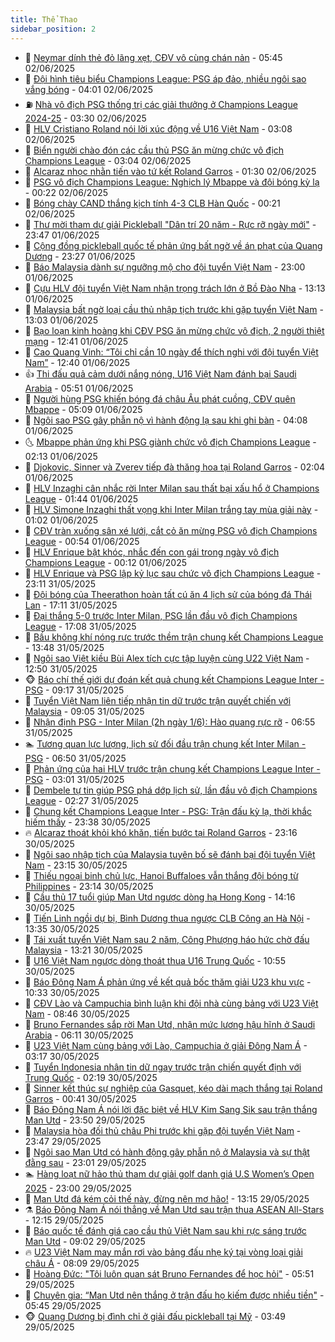 ```yaml
---
title: Thể Thao
sidebar_position: 2
---
```


<!-- dantri-the-thao:START -->
- 🎡 [Neymar dính thẻ đỏ lãng xẹt, CĐV vô cùng chán nản](https://dantri.com.vn/the-thao/neymar-dinh-the-do-lang-xet-cdv-vo-cung-chan-nan-20250602124459044.htm) - 05:45 02/06/2025
- 💯 [Đội hình tiêu biểu Champions League: PSG áp đảo, nhiều ngôi sao vắng bóng](https://dantri.com.vn/the-thao/doi-hinh-tieu-bieu-champions-league-psg-ap-dao-nhieu-ngoi-sao-vang-bong-20250602103827103.htm) - 04:01 02/06/2025
- ⛽️ [Nhà vô địch PSG thống trị các giải thưởng ở Champions League 2024-25](https://dantri.com.vn/the-thao/nha-vo-dich-psg-thong-tri-cac-giai-thuong-o-champions-league-2024-25-20250602102448038.htm) - 03:30 02/06/2025
- 💃 [HLV Cristiano Roland nói lời xúc động về U16 Việt Nam](https://dantri.com.vn/the-thao/hlv-cristiano-roland-noi-loi-xuc-dong-ve-u16-viet-nam-20250602100759164.htm) - 03:08 02/06/2025
- 🌈 [Biển người chào đón các cầu thủ PSG ăn mừng chức vô địch Champions League](https://dantri.com.vn/the-thao/bien-nguoi-chao-don-cac-cau-thu-psg-an-mung-chuc-vo-dich-champions-league-20250602094010165.htm) - 03:04 02/06/2025
- 🦅 [Alcaraz nhọc nhằn tiến vào tứ kết Roland Garros](https://dantri.com.vn/the-thao/alcaraz-nhoc-nhan-tien-vao-tu-ket-roland-garros-20250602083020450.htm) - 01:30 02/06/2025
- 🌝 [PSG vô địch Champions League: Nghịch lý Mbappe và đội bóng kỳ lạ](https://dantri.com.vn/the-thao/psg-vo-dich-champions-league-nghich-ly-mbappe-va-doi-bong-ky-la-20250602011404870.htm) - 00:22 02/06/2025
- 🚀 [Bóng chày CAND thắng kịch tính 4-3 CLB Hàn Quốc](https://dantri.com.vn/the-thao/bong-chay-cand-thang-kich-tinh-4-3-clb-han-quoc-20250602071947982.htm) - 00:21 02/06/2025
- 🎉 [Thư mời tham dự giải Pickleball &quot;Dân trí 20 năm - Rực rỡ ngày mới&quot;](https://dantri.com.vn/the-thao/thu-moi-tham-du-giai-pickleball-dan-tri-20-nam-ruc-ro-ngay-moi-20250601215002175.htm) - 23:47 01/06/2025
- 📝 [Cộng đồng pickleball quốc tế phản ứng bất ngờ về án phạt của Quang Dương](https://dantri.com.vn/the-thao/cong-dong-pickleball-quoc-te-phan-ung-bat-ngo-ve-an-phat-cua-quang-duong-20250601180349839.htm) - 23:27 01/06/2025
- 🦄 [Báo Malaysia dành sự ngưỡng mộ cho đội tuyển Việt Nam](https://dantri.com.vn/the-thao/bao-malaysia-danh-su-nguong-mo-cho-doi-tuyen-viet-nam-20250601183947622.htm) - 23:00 01/06/2025
- 🎉 [Cựu HLV đội tuyển Việt Nam nhận trọng trách lớn ở Bồ Đào Nha](https://dantri.com.vn/the-thao/cuu-hlv-doi-tuyen-viet-nam-nhan-trong-trach-lon-o-bo-dao-nha-20250601201252479.htm) - 13:13 01/06/2025
- 💼 [Malaysia bất ngờ loại cầu thủ nhập tịch trước khi gặp tuyển Việt Nam](https://dantri.com.vn/the-thao/malaysia-bat-ngo-loai-cau-thu-nhap-tich-truoc-khi-gap-tuyen-viet-nam-20250601200347651.htm) - 13:03 01/06/2025
- 🤡 [Bạo loạn kinh hoàng khi CĐV PSG ăn mừng chức vô địch, 2 người thiệt mạng](https://dantri.com.vn/the-thao/bao-loan-kinh-hoang-khi-cdv-psg-an-mung-chuc-vo-dich-2-nguoi-thiet-mang-20250601194135502.htm) - 12:41 01/06/2025
- 🦆 [Cao Quang Vinh: “Tôi chỉ cần 10 ngày để thích nghi với đội tuyển Việt Nam”](https://dantri.com.vn/the-thao/cao-quang-vinh-toi-chi-can-10-ngay-de-thich-nghi-voi-doi-tuyen-viet-nam-20250601200651232.htm) - 12:40 01/06/2025
- 👍 [Thi đấu quả cảm dưới nắng nóng, U16 Việt Nam đánh bại Saudi Arabia](https://dantri.com.vn/the-thao/thi-dau-qua-cam-duoi-nang-nong-u16-viet-nam-danh-bai-saudi-arabia-20250601125114000.htm) - 05:51 01/06/2025
- 💼 [Người hùng PSG khiến bóng đá châu Âu phát cuồng, CĐV quên Mbappe](https://dantri.com.vn/the-thao/nguoi-hung-psg-khien-bong-da-chau-au-phat-cuong-cdv-quen-mbappe-20250601120911549.htm) - 05:09 01/06/2025
- 🦒 [Ngôi sao PSG gây phẫn nộ vì hành động lạ sau khi ghi bàn](https://dantri.com.vn/the-thao/ngoi-sao-psg-gay-phan-no-vi-hanh-dong-la-sau-khi-ghi-ban-20250601110747018.htm) - 04:08 01/06/2025
- 🌜 [Mbappe phản ứng khi PSG giành chức vô địch Champions League](https://dantri.com.vn/the-thao/mbappe-phan-ung-khi-psg-gianh-chuc-vo-dich-champions-league-20250601084905174.htm) - 02:13 01/06/2025
- 🦆 [Djokovic, Sinner và Zverev tiếp đà thăng hoa tại Roland Garros](https://dantri.com.vn/the-thao/djokovic-sinner-va-zverev-tiep-da-thang-hoa-tai-roland-garros-20250601090420325.htm) - 02:04 01/06/2025
- 💪 [HLV Inzaghi cân nhắc rời Inter Milan sau thất bại xấu hổ ở Champions League](https://dantri.com.vn/the-thao/hlv-inzaghi-can-nhac-roi-inter-milan-sau-that-bai-xau-ho-o-champions-league-20250601083959883.htm) - 01:44 01/06/2025
- 🧠 [HLV Simone Inzaghi thất vọng khi Inter Milan trắng tay mùa giải này](https://dantri.com.vn/the-thao/hlv-simone-inzaghi-that-vong-khi-inter-milan-trang-tay-mua-giai-nay-20250601073138737.htm) - 01:02 01/06/2025
- 🦄 [CĐV tràn xuống sân xé lưới, cắt cỏ ăn mừng PSG vô địch Champions League](https://dantri.com.vn/the-thao/cdv-tran-xuong-san-xe-luoi-cat-co-an-mung-psg-vo-dich-champions-league-20250601073006945.htm) - 00:54 01/06/2025
- 🥸 [HLV Enrique bật khóc, nhắc đến con gái trong ngày vô địch Champions League](https://dantri.com.vn/the-thao/hlv-enrique-bat-khoc-nhac-den-con-gai-trong-ngay-vo-dich-champions-league-20250601064447125.htm) - 00:12 01/06/2025
- 🤠 [HLV Enrique và PSG lập kỷ lục sau chức vô địch Champions League](https://dantri.com.vn/the-thao/hlv-enrique-va-psg-lap-ky-luc-sau-chuc-vo-dich-champions-league-20250601060823196.htm) - 23:11 31/05/2025
- 👺 [Đội bóng của Theerathon hoàn tất cú ăn 4 lịch sử của bóng đá Thái Lan](https://dantri.com.vn/the-thao/doi-bong-cua-theerathon-hoan-tat-cu-an-4-lich-su-cua-bong-da-thai-lan-20250531221026895.htm) - 17:11 31/05/2025
- 📝 [Đại thắng 5-0 trước Inter Milan, PSG lần đầu vô địch Champions League](https://dantri.com.vn/the-thao/dai-thang-5-0-truoc-inter-milan-psg-lan-dau-vo-dich-champions-league-20250601000746206.htm) - 17:08 31/05/2025
- 🦆 [Bầu không khí nóng rực trước thềm trận chung kết Champions League](https://dantri.com.vn/the-thao/bau-khong-khi-nong-ruc-truoc-them-tran-chung-ket-champions-league-20250531204822404.htm) - 13:48 31/05/2025
- 🥳 [Ngôi sao Việt kiều Bùi Alex tích cực tập luyện cùng U22 Việt Nam](https://dantri.com.vn/the-thao/ngoi-sao-viet-kieu-bui-alex-tich-cuc-tap-luyen-cung-u22-viet-nam-20250531192315287.htm) - 12:50 31/05/2025
- 🐵 [Báo chí thế giới dự đoán kết quả chung kết Champions League Inter - PSG](https://dantri.com.vn/the-thao/bao-chi-the-gioi-du-doan-ket-qua-chung-ket-champions-league-inter-psg-20250531131635855.htm) - 09:17 31/05/2025
- 🤩 [Tuyển Việt Nam liên tiếp nhận tin dữ trước trận quyết chiến với Malaysia](https://dantri.com.vn/the-thao/tuyen-viet-nam-lien-tiep-nhan-tin-du-truoc-tran-quyet-chien-voi-malaysia-20250531120548059.htm) - 09:05 31/05/2025
- 🤠 [Nhận định PSG - Inter Milan &lpar;2h ngày 1/6&rpar;: Hào quang rực rỡ](https://dantri.com.vn/the-thao/nhan-dinh-psg-inter-milan-2h-ngay-16-hao-quang-ruc-ro-20250530224223724.htm) - 06:55 31/05/2025
- 🏊 [Tương quan lực lượng, lịch sử đối đầu trận chung kết Inter Milan - PSG](https://dantri.com.vn/the-thao/tuong-quan-luc-luong-lich-su-doi-dau-tran-chung-ket-inter-milan-psg-20250531002854778.htm) - 06:50 31/05/2025
- 🗽 [Phản ứng của hai HLV trước trận chung kết Champions League Inter - PSG](https://dantri.com.vn/the-thao/phan-ung-cua-hai-hlv-truoc-tran-chung-ket-champions-league-inter-psg-20250531094704670.htm) - 03:01 31/05/2025
- 🚀 [Dembele tự tin giúp PSG phá dớp lịch sử, lần đầu vô địch Champions League](https://dantri.com.vn/the-thao/dembele-tu-tin-giup-psg-pha-dop-lich-su-lan-dau-vo-dich-champions-league-20250531091949777.htm) - 02:27 31/05/2025
- 🎉 [Chung kết Champions League Inter - PSG: Trận đấu kỳ lạ, thời khắc hiếm thấy](https://dantri.com.vn/the-thao/chung-ket-champions-league-inter-psg-tran-dau-ky-la-thoi-khac-hiem-thay-20250531013855284.htm) - 23:38 30/05/2025
- 🔥 [Alcaraz thoát khỏi khó khăn, tiến bước tại Roland Garros](https://dantri.com.vn/the-thao/alcaraz-thoat-khoi-kho-khan-tien-buoc-tai-roland-garros-20250531050749410.htm) - 23:16 30/05/2025
- 🎉 [Ngôi sao nhập tịch của Malaysia tuyên bố sẽ đánh bại đội tuyển Việt Nam](https://dantri.com.vn/the-thao/ngoi-sao-nhap-tich-cua-malaysia-tuyen-bo-se-danh-bai-doi-tuyen-viet-nam-20250530180458809.htm) - 23:15 30/05/2025
- 🎡 [Thiếu ngoại binh chủ lực, Hanoi Buffaloes vẫn thắng đội bóng từ Philippines](https://dantri.com.vn/the-thao/thieu-ngoai-binh-chu-luc-hanoi-buffaloes-van-thang-doi-bong-tu-philippines-20250531020623527.htm) - 23:14 30/05/2025
- 🐻 [Cầu thủ 17 tuổi giúp Man Utd ngược dòng hạ Hong Kong](https://dantri.com.vn/the-thao/cau-thu-17-tuoi-giup-man-utd-nguoc-dong-ha-hong-kong-20250530211440577.htm) - 14:16 30/05/2025
- 🌊 [Tiến Linh ngồi dự bị, Bình Dương thua ngược CLB Công an Hà Nội](https://dantri.com.vn/the-thao/tien-linh-ngoi-du-bi-binh-duong-thua-nguoc-clb-cong-an-ha-noi-20250530202435664.htm) - 13:35 30/05/2025
- 💃 [Tái xuất tuyển Việt Nam sau 2 năm, Công Phượng háo hức chờ đấu Malaysia](https://dantri.com.vn/the-thao/tai-xuat-tuyen-viet-nam-sau-2-nam-cong-phuong-hao-huc-cho-dau-malaysia-20250530201531435.htm) - 13:21 30/05/2025
- 🤔 [U16 Việt Nam ngược dòng thoát thua U16 Trung Quốc](https://dantri.com.vn/the-thao/u16-viet-nam-nguoc-dong-thoat-thua-u16-trung-quoc-20250530175517589.htm) - 10:55 30/05/2025
- 🤭 [Báo Đông Nam Á phản ứng về kết quả bốc thăm giải U23 khu vực](https://dantri.com.vn/the-thao/bao-dong-nam-a-phan-ung-ve-ket-qua-boc-tham-giai-u23-khu-vuc-20250530165059981.htm) - 10:33 30/05/2025
- 👹 [CĐV Lào và Campuchia bình luận khi đội nhà cùng bảng với U23 Việt Nam](https://dantri.com.vn/the-thao/cdv-lao-va-campuchia-binh-luan-khi-doi-nha-cung-bang-voi-u23-viet-nam-20250530152901692.htm) - 08:46 30/05/2025
- 🗽 [Bruno Fernandes sắp rời Man Utd, nhận mức lương hậu hĩnh ở Saudi Arabia](https://dantri.com.vn/the-thao/bruno-fernandes-sap-roi-man-utd-nhan-muc-luong-hau-hinh-o-saudi-arabia-20250530114354087.htm) - 06:11 30/05/2025
- 🥳 [U23 Việt Nam cùng bảng với Lào, Campuchia ở giải Đông Nam Á](https://dantri.com.vn/the-thao/u23-viet-nam-cung-bang-voi-lao-campuchia-o-giai-dong-nam-a-20250530101712886.htm) - 03:17 30/05/2025
- 💃 [Tuyển Indonesia nhận tin dữ ngay trước trận chiến quyết định với Trung Quốc](https://dantri.com.vn/the-thao/tuyen-indonesia-nhan-tin-du-ngay-truoc-tran-chien-quyet-dinh-voi-trung-quoc-20250530091943003.htm) - 02:19 30/05/2025
- 🧰 [Sinner kết thúc sự nghiệp của Gasquet, kéo dài mạch thắng tại Roland Garros](https://dantri.com.vn/the-thao/sinner-ket-thuc-su-nghiep-cua-gasquet-keo-dai-mach-thang-tai-roland-garros-20250530074012102.htm) - 00:41 30/05/2025
- 💪 [Báo Đông Nam Á nói lời đặc biệt về HLV Kim Sang Sik sau trận thắng Man Utd](https://dantri.com.vn/the-thao/bao-dong-nam-a-noi-loi-dac-biet-ve-hlv-kim-sang-sik-sau-tran-thang-man-utd-20250530001258561.htm) - 23:50 29/05/2025
- 🚀 [Malaysia hòa đối thủ châu Phi trước khi gặp đội tuyển Việt Nam](https://dantri.com.vn/the-thao/malaysia-hoa-doi-thu-chau-phi-truoc-khi-gap-doi-tuyen-viet-nam-20250529233114640.htm) - 23:47 29/05/2025
- 🤠 [Ngôi sao Man Utd có hành động gây phẫn nộ ở Malaysia và sự thật đằng sau](https://dantri.com.vn/the-thao/ngoi-sao-man-utd-co-hanh-dong-gay-phan-no-o-malaysia-va-su-that-dang-sau-20250529234626705.htm) - 23:01 29/05/2025
- 🏊 [Hàng loạt nữ hảo thủ tham dự giải golf danh giá U.S Women’s Open 2025](https://dantri.com.vn/the-thao/hang-loat-nu-hao-thu-tham-du-giai-golf-danh-gia-us-womens-open-2025-20250529143556655.htm) - 23:00 29/05/2025
- 🦄 [Man Utd đá kém cỏi thế này, đừng nên mơ hão!](https://dantri.com.vn/the-thao/man-utd-da-kem-coi-the-nay-dung-nen-mo-hao-20250529201451454.htm) - 13:15 29/05/2025
- ⚗️ [Báo Đông Nam Á nói thẳng về Man Utd sau trận thua ASEAN All-Stars](https://dantri.com.vn/the-thao/bao-dong-nam-a-noi-thang-ve-man-utd-sau-tran-thua-asean-all-stars-20250529191536044.htm) - 12:15 29/05/2025
- 🥷 [Báo quốc tế đánh giá cao cầu thủ Việt Nam sau khi rực sáng trước Man Utd](https://dantri.com.vn/the-thao/bao-quoc-te-danh-gia-cao-cau-thu-viet-nam-sau-khi-ruc-sang-truoc-man-utd-20250529125249102.htm) - 09:02 29/05/2025
- 🔥 [U23 Việt Nam may mắn rơi vào bảng đấu nhẹ ký tại vòng loại giải châu Á](https://dantri.com.vn/the-thao/u23-viet-nam-may-man-roi-vao-bang-dau-nhe-ky-tai-vong-loai-giai-chau-a-20250529150512874.htm) - 08:09 29/05/2025
- 🦅 [Hoàng Đức: &quot;Tôi luôn quan sát Bruno Fernandes để học hỏi&quot;](https://dantri.com.vn/the-thao/hoang-duc-toi-luon-quan-sat-bruno-fernandes-de-hoc-hoi-20250529133912048.htm) - 05:51 29/05/2025
- 🌝 [Chuyên gia: “Man Utd nên thắng ở trận đấu họ kiếm được nhiều tiền&quot;](https://dantri.com.vn/the-thao/chuyen-gia-man-utd-nen-thang-o-tran-dau-ho-kiem-duoc-nhieu-tien-20250529121017821.htm) - 05:45 29/05/2025
- 🐵 [Quang Dương bị đình chỉ ở giải đấu pickleball tại Mỹ](https://dantri.com.vn/the-thao/quang-duong-bi-dinh-chi-o-giai-dau-pickleball-tai-my-20250529103415306.htm) - 03:49 29/05/2025<!-- dantri-the-thao:END -->
